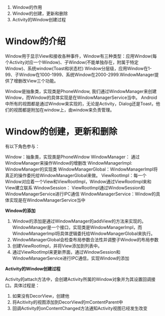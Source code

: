 1. Window的作用
2. Window的创建，更新和删除
3. Activity的Window创建过程

# Window的介绍

Window用于显示View和接收各种事件，Window有三种类型：应用Window(每个Activity对应一个Window)、子Window(不能单独存在，附属于特定Window)、系统window(Toast和状态栏)
Window分层级，应用Window在1-99、子Window在1000-1999、系统Window在2000-2999.WindowManager提供了增删改View三个功能。

Window是抽象类，实现类是PhoneWindow, 我们通过WindowManager来创建Window，而Window的具体实现是在WindowManagerService当中。
Android中所有的视图都是通过Window来实现的，无论是Activity，Dialog还是Toast，他们的视图都是附加在window上，由window来负责管理。

# Window的创建，更新和删除

有以下角色参与：

Window：抽象类，实现类是PhoneWindow
WindowManager： 通过WindowManager来操作Window的增删改
WindowManagerImpl: WindowManager的实现类
WindowManagerGlobal：WindowManagerImpl将真正的操作委托给WindowManagerGlobal来做。
ViewRootImpl：每一个Window对应着一个View和ViewRootImpl，Window通过ViewRootImpl来和View建立联系
WindowSession： ViewRootImpl通过WindowSession和WindowManagerService进行IPC通信
WindowManagerService：Window的具体实现是在WindowManagerService当中

**Window的添加**

1. Window的添加是通过WindowManager的addView的方法来实现的。WindowManager是一个接口，实现类是WindowManagerImpl，而WindowManagerImpl将具体逻辑委托给WindowManagerGlobal来执行。
2. WindowManagerGlobal会检查布局参数合法性并调整子Window的布局参数
3. 创建ViewRootImpl，并将View添加到列表中。
4. 通过ViewRootImpl来更新界面，通过WindowSession和WindowManagerService进行IPC通信，实现Window的添加

**Activity的Window创建过程**

Activity的attach方法中，会创建Activity所属的Window对象并为其设置回调接口。具体过程是：

1. 如果没有DecorView，创建他
2. 将Acitivity的视图添加到DecorView的mContentParent中
3. 回调Activity的onContentChanged方法通知Activity视图已经发生改变



